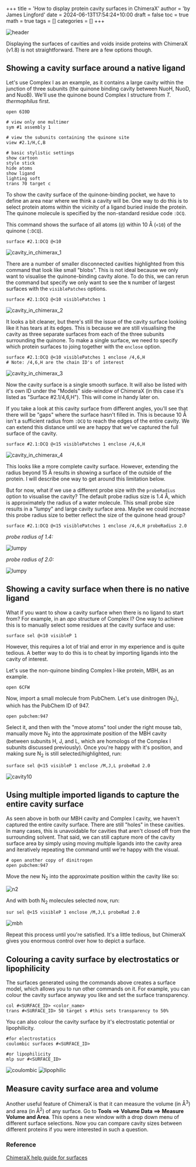 +++
title = 'How to display protein cavity surfaces in ChimeraX'
author = 'by James Lingford'
date = 2024-06-13T17:54:24+10:00
draft = false
toc = true
math = true
tags = []
categories = []
+++

![header](/images/cavity/header1.png) 

Displaying the surfaces of cavities and voids inside proteins with ChimeraX (v1.8) is not straightforward.
There are a few options though.

## Showing a cavity surface around a native ligand

Let's use Complex I as an example, as it contains a large cavity within the junction of three subunits (the quinone binding cavity between NuoH, NuoD, and NuoB).
We'll use the quinone bound Complex I structure from _T. thermophilus_ first.
```
open 6I0D

# view only one multimer
sym #1 assembly 1

# view the subunits containing the quinone site
view #2.1/H,C,B

# basic stylistic settings
show cartoon
style stick
hide atoms
show ligand
lighting soft
trans 70 target c
```
To show the cavity surface of the quinone-binding pocket, we have to define an area near where we think a cavity will be.
One way to do this is to select protein atoms within the vicinity of a ligand buried inside the protein.
The quinone molecule is specified by the non-standard residue code `:DCQ`.

This command shows the surface of all atoms (`@`) within 10 Å (`<10`) of the quinone (`:DCQ`).
```
surface #2.1:DCQ @<10
```
![cavity_in_chimerax_1](/images/cavity/cavity1.png) 

There are a number of smaller disconnected cavities highlighted from this command that look like small "blobs".
This is not ideal because we only want to visualise the quinone-binding cavity alone.
To do this, we can rerun the command but specify we only want to see the `N` number of largest surfaces with the `visiblePatches` options.
```
surface #2.1:DCQ @<10 visiblePatches 1
```
![cavity_in_chimerax_2](/images/cavity/cavity3.png) 

It looks a bit cleaner, but there's still the issue of the cavity surface looking like it has tears at its edges.
This is because we are still visualising the cavity as three separate surfaces from each of the three subunits surrounding the quinone.
To make a single surface, we need to specify which protein surfaces to joing together with the `enclose` option.
```
surface #2.1:DCQ @<10 visiblePatches 1 enclose /4,6,H 
# Note: /4,6,H are the chain ID's of interest
```
![cavity_in_chimerax_3](/images/cavity/cavity6.png) 

Now the cavity surface is a single smooth surface.
It will also be listed with it's own ID under the "Models" side-window of ChimeraX (in this case it's listed as "Surface #2.1/4,6,H").
This will come in handy later on.

If you take a look at this cavity surface from different angles, you'll see that there will be "gaps" where the surface hasn't filled in.
This is because 10 Å isn't a sufficient radius from `:DCQ` to reach the edges of the entire cavity.
We can extend this distance until we are happy that we've captured the full surface of the cavity.
```
surface #2.1:DCQ @<15 visiblePatches 1 enclose /4,6,H
```
![cavity_in_chimerax_4](/images/cavity/cavity5.png) 

This looks like a more complete cavity surface.
However, extending the radius beyond 15 Å results in showing a surface of the outside of the protein.
I will describe one way to get around this limitation below.

But for now, what if we use a different probe size with the `probeRadius` option to visualise the cavity?
The default probe radius size is 1.4 Å, which is approximately the radius of a water molecule.
This small probe size results in a "lumpy" and large cavity surface area.
Maybe we could increase this probe radius size to better reflect the size of the quinone head group?
```
surface #2.1:DCQ @<15 visiblePatches 1 enclose /4,6,H probeRadius 2.0
```
*probe radius of 1.4:*

![lumpy](/images/cavity/cavity7.png) 

*probe radius of 2.0:*

![lumpy](/images/cavity/cavity8.png) 

## Showing a cavity surface when there is no native ligand

What if you want to show a cavity surface when there is no ligand to start from?
For example, in an *apo* structure of Complex I?
One way to achieve this is to manually select some residues at the cavity surface and use:
```
surface sel @<10 visibleP 1
```
However, this requires a lot of trial and error in my experience and is quite tedious.
A better way to do this is to cheat by importing ligands into the cavity of interest.

Let's use the non-quinone binding Complex I-like protein, MBH, as an example.
```
open 6CFW
```
Now, import a small molecule from PubChem.
Let's use dinitrogen (N<sub>2</sub>), which has the PubChem ID of 947.
```
open pubchem:947
```
Select it, and then with the "move atoms" tool under the right mouse tab, manually move N<sub>2</sub> into the approximate position of the MBH cavity (between subunits H, J, and L, which are homologs of the Complex I subunits discussed previously).
Once you're happy with it's position, and making sure N<sub>2</sub> is still selected/highlighted, run:
```
surface sel @<15 visibleP 1 enclose /M,J,L probeRad 2.0
```
![cavity10](/images/cavity/cavity10.png) 

## Using multiple imported ligands to capture the entire cavity surface

As seen above in both our MBH cavity and Complex I cavity, we haven't captured the entire cavity surface.
There are still "holes" in these cavities.
In many cases, this is unavoidable for cavities that aren't closed off from the surrounding solvent.
That said, we can still capture more of the cavity surface area by simply using moving multiple ligands into the cavity area and iteratively repeating the command until we're happy with the visual.
```
# open another copy of dinitrogen
open pubchem:947
```
Move the new N<sub>2</sub> into the approximate position within the cavity like so:

![n2](/images/cavity/cavity11.png) 

And with both N<sub>2</sub> molecules selected now, run:
```
sur sel @<15 visibleP 1 enclose /M,J,L probeRad 2.0
```
![mbh](/images/cavity/cavity12.png) 

Repeat this process until you're satisfied. 
It's a little tedious, but ChimeraX gives you enormous control over how to depict a surface.

## Colouring a cavity surface by electrostatics or lipophilicity

The surfaces generated using the commands above creates a surface model, which allows you to run other commands on it.
For example, you can colour the cavity surface anyway you like and set the surface transparency.
```
col #<SURFACE_ID> <color_name>
trans #<SURFACE_ID> 50 target s #this sets transparency to 50%
```
You can also colour the cavity surface by it's electrostatic potential or lipophilicity.
```
#for electrostatics
coulombic surfaces #<SURFACE_ID>

#or lipophilicity
mlp sur #<SURFACE_ID>
```
![coulombic](/images/cavity/coul.png) 
![lipophilic](/images/cavity/mlp.png) 

## Measure cavity surface area and volume

Another useful feature of ChimeraX is that it can measure the volume (in Å<sup>3</sup>) and area (in Å<sup>2</sup>) of any surface.
Go to **Tools ==> Volume Data ==> Measure Volume and Area**.
This opens a new window with a drop down menu of different surface selections.
Now you can compare cavity sizes between different proteins if you were interested in such a question.

### Reference

[ChimeraX help guide for surfaces](https://www.cgl.ucsf.edu/chimerax/docs/user/commands/surface.html) 
